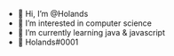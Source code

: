 - 👋 Hi, I’m @Holands
- 👀 I’m interested in computer science
- 🌱 I’m currently learning java & javascript
- 👾 Holands#0001
